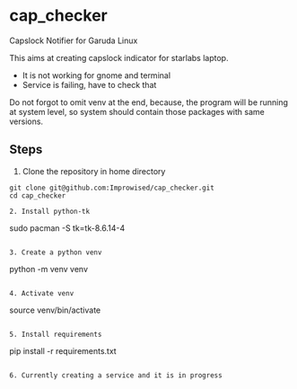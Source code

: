 # cap_checker
Capslock Notifier for Garuda Linux

This aims at creating capslock indicator for starlabs laptop.
- It is not working for gnome and terminal
- Service is failing, have to check that

Do not forgot to omit venv at the end, because, the program will be running at system level, so system should contain those packages with same versions.

## Steps

1. Clone the repository in home directory
```
git clone git@github.com:Improwised/cap_checker.git
cd cap_checker

2. Install python-tk
```
sudo pacman -S tk=tk-8.6.14-4
```

3. Create a python venv
```
python -m venv venv
```

4. Activate venv
```
source venv/bin/activate
```

5. Install requirements
```
pip install -r requirements.txt
```

6. Currently creating a service and it is in progress
